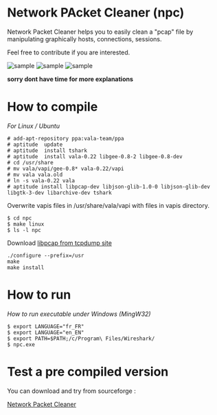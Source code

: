Network PAcket Cleaner (npc)
===

Network Packet Cleaner helps you to easily clean a "pcap" file by manipulating graphically hosts, connections, sessions.

Feel free to contribute if you are interested.

![sample](https://a.fsdn.com/con/app/proj/netpackclean/screenshots/capt2.png/182/137)
![sample](https://a.fsdn.com/con/app/proj/netpackclean/screenshots/new_feature.jpg/182/137)
![sample](https://a.fsdn.com/con/app/proj/netpackclean/screenshots/shark_nav1.jpg/182/137)

**sorry dont have time for more explanations**

How to compile
===

*For Linux / Ubuntu*

    # add-apt-repository ppa:vala-team/ppa
    # aptitude  update
    # aptitude  install tshark
    # aptitude  install vala-0.22 libgee-0.8-2 libgee-0.8-dev
    # cd /usr/share
    # mv vala/vapi/gee-0.8* vala-0.22/vapi
    # mv vala vala.old
    # ln -s vala-0.22 vala
    # aptitude install libpcap-dev libjson-glib-1.0-0 libjson-glib-dev libgtk-3-dev libarchive-dev tshark 

Overwrite vapis files in /usr/share/vala/vapi with files in vapis directory.


    $ cd npc
    $ make linux
    $ ls -l npc

Download [libpcap from tcpdump site](http://www.tcpdump.org/#latest-release)

    ./configure --prefix=/usr
    make
    make install

How to run
===

*How to run executable under Windows (MingW32)*

    $ export LANGUAGE="fr_FR"
    $ export LANGUAGE="en_EN"
    $ export PATH=$PATH;/c/Program\ Files/Wireshark/
    $ npc.exe

Test a pre compiled version
===

You can download and try from sourceforge :

[Network Packet Cleaner](https://sourceforge.net/projects/netpackclean/)